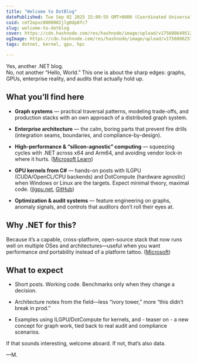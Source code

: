 ```yaml
---
title: "Welcome to DotBlog"
datePublished: Tue Sep 02 2025 15:09:55 GMT+0000 (Coordinated Universal Time)
cuid: cmf2opvc0000002jlg0dp8fc7
slug: welcome-to-dotblog
cover: https://cdn.hashnode.com/res/hashnode/image/upload/v1756886495121/52c90af1-bdf2-490e-b23d-f38f3f48b249.png
ogImage: https://cdn.hashnode.com/res/hashnode/image/upload/v1756886257222/0d58bf4c-267b-4205-ae14-628cae246ff1.png
tags: dotnet, kernel, gpu, hpc

---
```


Yes, another .NET blog.  
No, not another “Hello, World.” This one is about the sharp edges: graphs, GPUs, enterprise reality, and audits that actually hold up.

## What you’ll find here

* **Graph systems** — practical traversal patterns, modeling trade-offs, and production stacks with an own approach of a distributed graph system.
    
* **Enterprise architecture** — the calm, boring parts that prevent fire drills (integration seams, boundaries, and compliance-by-design).
    
* **High-performance & “silicon-agnostic” computing** — squeezing cycles with .NET across x64 and Arm64, and avoiding vendor lock-in where it hurts. ([Microsoft Learn](https://learn.microsoft.com/en-us/dotnet/?utm_source=chatgpt.com))
    
* **GPU kernels from C#** — hands-on posts with ILGPU (CUDA/OpenCL/CPU backends) and DotCompute (hardware agnostic) when Windows or Linux are the targets. Expect minimal theory, maximal code. ([ilgpu.net](https://ilgpu.net/docs/?utm_source=chatgpt.com), [GitHub](https://github.com/mivertowski/DotCompute))
    
* **Optimization & audit systems** — feature engineering on graphs, anomaly signals, and controls that auditors don’t roll their eyes at.
    

## Why .NET for this?

Because it’s a capable, cross-platform, open-source stack that now runs well on multiple OSes and architectures—useful when you want performance *and* portability instead of a platform tattoo. ([Microsoft](https://dotnet.microsoft.com/?utm_source=chatgpt.com))

## What to expect

* Short posts. Working code. Benchmarks only when they change a decision.
    
* Architecture notes from the field—less “ivory tower,” more “this didn’t break in prod.”
    
* Examples using ILGPU/DotCompute for kernels, and - teaser on - a new concept for graph work, tied back to real audit and compliance scenarios.
    

If that sounds interesting, welcome aboard. If not, that’s also data.

—M.